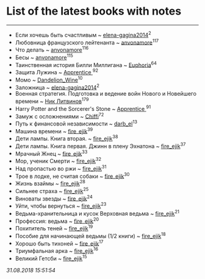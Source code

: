 # List of the latest books with notes
---

* Если хочешь быть счастливым ~ [elena-gagina2014](users/208/208969292-yandex)<sup>2</sup>
* Любовница французского лейтенанта ~ [anvonamore](users/595/5957175-vkontakte)<sup>117</sup>
* Что делать ~ [anvonamore](users/595/5957175-vkontakte)<sup>116</sup>
* Бесы ~ [anvonamore](users/595/5957175-vkontakte)<sup>115</sup>
* Таинственная история Билли Миллигана ~ [Euphoria](users/106/106304994652616315178-google)<sup>64</sup>
* Защита Лужина ~ [Apprentice ](users/528/52821952-vkontakte)<sup>92</sup>
* Момо ~ [Dandelion_Wine](users/586/58602788-vkontakte)<sup>10</sup>
* Заложница ~ [elena-gagina2014](users/208/208969292-yandex)<sup>2</sup>
* Военная стратегия. Подготовка и ведение войн Нового и Новейшего времени ~ [Ник Литвинов](users/241/241974816-vkontakte)<sup>179</sup>
* Harry Potter and the Sorcerer's Stone ~ [Apprentice ](users/528/52821952-vkontakte)<sup>91</sup>
* Замуж с осложнениями ~ [Chiffi](users/105/105831994080785626680-google)<sup>72</sup>
* Путь к финансовой независимости ~ [darb_el](users/184/184135339-vkontakte)<sup>13</sup>
* Машина времени ~ [fire_ejik](users/329/32903202-vkontakte)<sup>39</sup>
* Дети лампы. Книга вторая. ~ [fire_ejik](users/329/32903202-vkontakte)<sup>38</sup>
* Дети лампы. Книга первая. Джинн в плену Эхнатона ~ [fire_ejik](users/329/32903202-vkontakte)<sup>37</sup>
* Мрачный Жнец ~ [fire_ejik](users/329/32903202-vkontakte)<sup>33</sup>
* Мор, ученик Смерти ~ [fire_ejik](users/329/32903202-vkontakte)<sup>32</sup>
* Над пропастью во ржи ~ [fire_ejik](users/329/32903202-vkontakte)<sup>31</sup>
* Трое в лодке, не считая собаки ~ [fire_ejik](users/329/32903202-vkontakte)<sup>30</sup>
* Жизнь взаймы ~ [fire_ejik](users/329/32903202-vkontakte)<sup>28</sup>
* Сильнее страха ~ [fire_ejik](users/329/32903202-vkontakte)<sup>25</sup>
* Виноваты звезды ~ [fire_ejik](users/329/32903202-vkontakte)<sup>24</sup>
* Уйти, чтобы вернуться ~ [fire_ejik](users/329/32903202-vkontakte)<sup>23</sup>
* Ведьма-хранительница и кусок Верховная ведьма ~ [fire_ejik](users/329/32903202-vkontakte)<sup>21</sup>
* Профессия: ведьма ~ [fire_ejik](users/329/32903202-vkontakte)<sup>20</sup>
* Похититель теней ~ [fire_ejik](users/329/32903202-vkontakte)<sup>19</sup>
* Пособие для начинающей ведьмы (1/2 книги) ~ [fire_ejik](users/329/32903202-vkontakte)<sup>18</sup>
* Хорошо быть тихоней ~ [fire_ejik](users/329/32903202-vkontakte)<sup>17</sup>
* Триумфальная арка ~ [fire_ejik](users/329/32903202-vkontakte)<sup>16</sup>
* Великий Гетсби ~ [fire_ejik](users/329/32903202-vkontakte)<sup>15</sup>


_31.08.2018 15:51:54_
